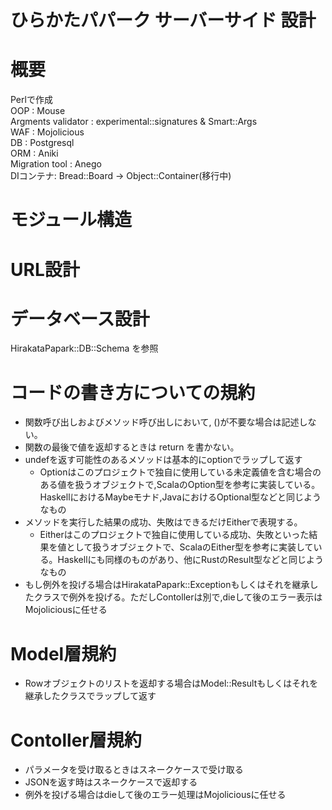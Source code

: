 # ひらかたパパーク サーバーサイド 設計

# 概要
Perlで作成  
OOP : Mouse  
Argments validator : experimental::signatures & Smart::Args  
WAF : Mojolicious  
DB  : Postgresql  
ORM : Aniki  
Migration tool : Anego  
DIコンテナ: Bread::Board -> Object::Container(移行中)  

# モジュール構造

# URL設計

# データベース設計
HirakataPapark::DB::Schema を参照

# コードの書き方についての規約
* 関数呼び出しおよびメソッド呼び出しにおいて, ()が不要な場合は記述しない。  
* 関数の最後で値を返却するときは return を書かない。  
* undefを返す可能性のあるメソッドは基本的にoptionでラップして返す  
  * Optionはこのプロジェクトで独自に使用している未定義値を含む場合のある値を扱うオブジェクトで,ScalaのOption型を参考に実装している。HaskellにおけるMaybeモナド,JavaにおけるOptional型などと同じようなもの
* メソッドを実行した結果の成功、失敗はできるだけEitherで表現する。  
  * Eitherはこのプロジェクトで独自に使用している成功、失敗といった結果を値として扱うオブジェクトで、ScalaのEither型を参考に実装している。Haskellにも同様のものがあり、他にRustのResult型などと同じようなもの
* もし例外を投げる場合はHirakataPapark::Exceptionもしくはそれを継承したクラスで例外を投げる。ただしContollerは別で,dieして後のエラー表示はMojoliciousに任せる  

# Model層規約
* Rowオブジェクトのリストを返却する場合はModel::Resultもしくはそれを継承したクラスでラップして返す  

# Contoller層規約
* パラメータを受け取るときはスネークケースで受け取る  
* JSONを返す時はスネークケースで返却する  
* 例外を投げる場合はdieして後のエラー処理はMojoliciousに任せる  
